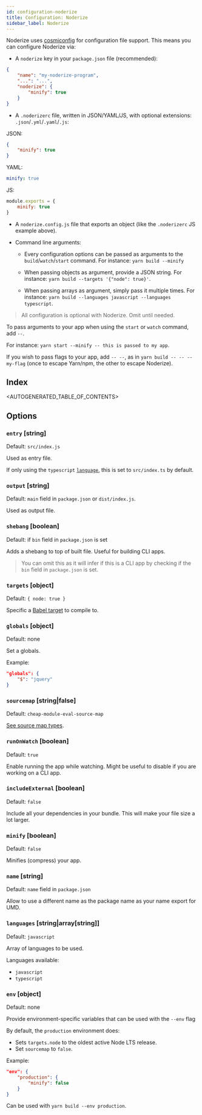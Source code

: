 ```yaml
---
id: configuration-noderize
title: Configuration: Noderize
sidebar_label: Noderize
---
```


Noderize uses [cosmiconfig](https://github.com/davidtheclark/cosmiconfig) for configuration file support. This means you can configure Noderize via:

* A `noderize` key in your `package.json` file (recommended):

```json
{
    "name": "my-noderize-program",
    "...": "...",
    "noderize": {
        "minify": true
    }
}
```

* A `.noderizerc` file, written in JSON/YAML/JS, with optional extensions: `.json`/`.yml`/`.yaml`/`.js`:

JSON:
```json
{
    "minify": true
}
```

YAML:
```yml
minify: true
```

JS:
```js
module.exports = {
    minify: true
}
```

* A `noderize.config.js` file that exports an object (like the `.noderizerc` JS example above).

* Command line arguments:

    * Every configuration options can be passed as arguments to the `build`/`watch`/`start` command. For instance: `yarn build --minify`

    * When passing objects as argument, provide a JSON string. For instance: `yarn build --targets '{"node": true}'`.

    * When passing arrays as argument, simply pass it multiple times. For instance: `yarn build --languages javascript --languages typescript`.

> All configuration is optional with Noderize. Omit until needed.

To pass arguments to your app when using the `start` or `watch` command, add `--`.

For instance: `yarn start --minify -- this is passed to my app`.

If you wish to pass flags to your app, add `-- --`, as in `yarn build -- -- --my-flag` (once to escape Yarn/npm, the other to escape Noderize).

## Index

<AUTOGENERATED_TABLE_OF_CONTENTS>

## Options


### `entry` [string]
Default: `src/index.js`

Used as entry file.

If only using the `typescript` [`language`](#languages), this is set to `src/index.ts` by default.


### `output` [string]
Default: `main` field in `package.json` or `dist/index.js`.

Used as output file.


### `shebang` [boolean]
Default: if `bin` field in `package.json` is set

Adds a shebang to top of built file. Useful for building CLI apps.

> You can omit this as it will infer if this is a CLI app by checking if the `bin` field in `package.json` is set.


### `targets` [object]
Default: `{ node: true }`

Specific a [Babel target](https://babeljs.io/docs/plugins/preset-env/#targets) to compile to.


### `globals` [object]
Default: none

Set a globals.

Example:
```json
"globals": {
    "$": "jquery"
}
```


### `sourcemap` [string|false]
Default: `cheap-module-eval-source-map`

[See source map types](https://webpack.js.org/configuration/devtool).


### `runOnWatch` [boolean]
Default: `true`

Enable running the app while watching. Might be useful to disable if you are working on a CLI app.


### `includeExternal` [boolean]
Default: `false`

Include all your dependencies in your bundle. This will make your file size a lot larger.


### `minify` [boolean]
Default: `false`

Minifies (compress) your app.


### `name` [string]
Default: `name` field in `package.json`

Allow to use a different name as the package name as your name export for UMD.


### `languages` [string|array[string]]
Default: `javascript`

Array of languages to be used.

Languages available:

* `javascript`
* `typescript`


### `env` [object]
Default: none

Provide environment-specific variables that can be used with the `--env` flag

By default, the `production` environment does:
* Sets `targets.node` to the oldest active Node LTS release.
* Set `sourcemap` to `false`.

Example:
```json
"env": {
    "production": {
        "minify": false
    }
}
```

Can be used with `yarn build --env production`.